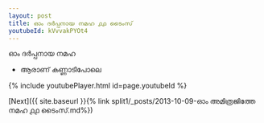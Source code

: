 ```yaml
---
layout: post
title: ഓം ദർപ്പനായ നമഹ ൧൧ ടൈംസ്
youtubeId: kVvvakPYOt4
---
```

 
 
 ഓം ദർപ്പനായ നമഹ 
 
 -  ആരാണ് കണ്ണാടിപോലെ 
 
  
 
  
 
 
 
 
 
 


{% include youtubePlayer.html id=page.youtubeId %}
 
[Next]({{ site.baseurl }}{% link  split1/_posts/2013-10-09-ഓം അമിത്രജിത്തേ നമഹ ൧൧ ടൈംസ്.md%})
 
